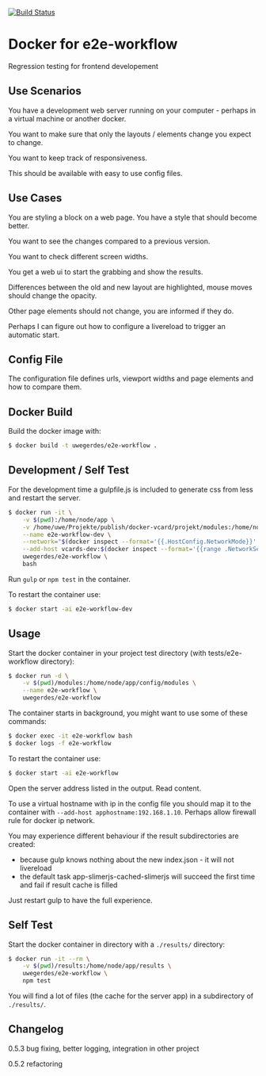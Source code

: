 [![Build Status](https://travis-ci.org/UweGerdes/docker-e2e-workflow.svg?branch=master)](https://travis-ci.org/UweGerdes/docker-e2e-workflow)

# Docker for e2e-workflow

Regression testing for frontend developement

## Use Scenarios

You have a development web server running on your computer - perhaps in a virtual machine or another docker.

You want to make sure that only the layouts / elements change you expect to change.

You want to keep track of responsiveness.

This should be available with easy to use config files.

## Use Cases

You are styling a block on a web page. You have a style that should become better.

You want to see the changes compared to a previous version.

You want to check different screen widths.

You get a web ui to start the grabbing and show the results.

Differences between the old and new layout are highlighted, mouse moves should change the opacity.

Other page elements should not change, you are informed if they do.

Perhaps I can figure out how to configure a livereload to trigger an automatic start.

## Config File

The configuration file defines urls, viewport widths and page elements and how to compare them.

## Docker Build

Build the docker image with:

```bash
$ docker build -t uwegerdes/e2e-workflow .
```

## Development / Self Test

For the development time a gulpfile.js is included to generate css from less and restart the server.

```bash
$ docker run -it \
	-v $(pwd):/home/node/app \
	-v /home/uwe/Projekte/publish/docker-vcard/projekt/modules:/home/node/app/config/modules \
	--name e2e-workflow-dev \
	--network="$(docker inspect --format='{{.HostConfig.NetworkMode}}' vcards-dev)" \
	--add-host vcards-dev:$(docker inspect --format='{{range .NetworkSettings.Networks}}{{.IPAddress}} {{end}}' vcards-dev) \
	uwegerdes/e2e-workflow \
	bash
```

Run `gulp` or `npm test` in the container.

To restart the container use:

```bash
$ docker start -ai e2e-workflow-dev
```

## Usage

Start the docker container in your project test directory (with tests/e2e-workflow directory):

```bash
$ docker run -d \
	-v $(pwd)/modules:/home/node/app/config/modules \
	--name e2e-workflow \
	uwegerdes/e2e-workflow
```

The container starts in background, you might want to use some of these commands:

```bash
$ docker exec -it e2e-workflow bash
$ docker logs -f e2e-workflow
```

To restart the container use:

```bash
$ docker start -ai e2e-workflow
```

Open the server address listed in the output. Read content.

To use a virtual hostname with ip in the config file you should map it to the container with `--add-host apphostname:192.168.1.10`. Perhaps allow firewall rule for docker ip network.

You may experience different behaviour if the result subdirectories are created:

- because gulp knows nothing about the new index.json - it will not livereload
- the default task app-slimerjs-cached-slimerjs will succeed the first time and fail if result cache is filled

Just restart gulp to have the full experience.

## Self Test

Start the docker container in directory with a `./results/` directory:

```bash
$ docker run -it --rm \
	-v $(pwd)/results:/home/node/app/results \
	uwegerdes/e2e-workflow \
	npm test
```

You will find a lot of files (the cache for the server app) in a subdirectory of `./results/`.

## Changelog

0.5.3 bug fixing, better logging, integration in other project

0.5.2 refactoring
